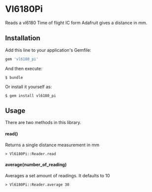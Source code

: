 # Vl6180Pi

Reads a vl6180 Time of flight IC form Adafruit gives a distance in mm.  


## Installation

Add this line to your application's Gemfile:

```ruby
gem 'vl6180_pi'
```

And then execute:

    $ bundle

Or install it yourself as:

    $ gem install vl6180_pi

## Usage

There are two methods in this library.

#### read()

Returns a single distance measurement in mm

    > Vl6180Pi::Reader.read
#### average(number_of_reading)

Averages a set amount of readings. It defaults to 10

    > Vl6180Pi::Reader.average 30
